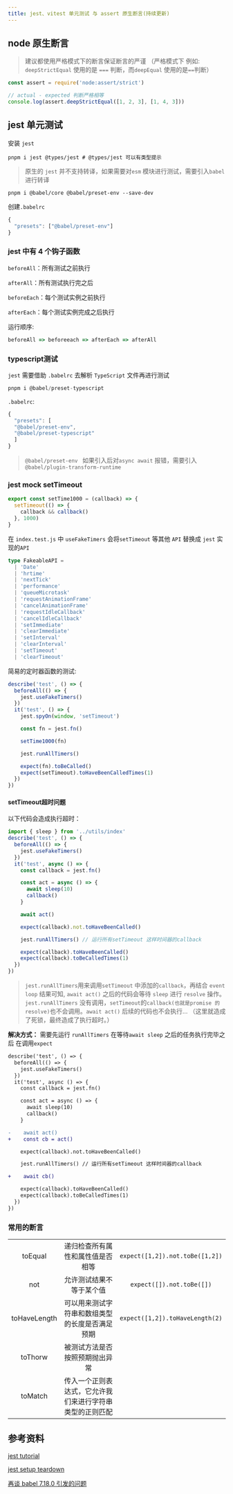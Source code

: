 ```yaml
---
title: jest、vitest 单元测试 与 assert 原生断言(持续更新)
---
```


## node 原生断言

> 建议都使用严格模式下的断言保证断言的严谨 （严格模式下 例如: `deepStrictEqual` 使用的是 `===` 判断，而`deepEqual` 使用的是`==`判断）

```js
const assert = require('node:assert/strict')

// actual - expected 判断严格相等
console.log(assert.deepStrictEqual([1, 2, 3], [1, 4, 3]))
```

## jest 单元测试

安装 `jest`

```shell
pnpm i jest @types/jest # @types/jest 可以有类型提示
```

> 原生的 `jest` 并不支持转译，如果需要对`esm` 模块进行测试，需要引入`babel` 进行转译

```shell
pnpm i @babel/core @babel/preset-env --save-dev
```

创建`.babelrc`

```js
{
  "presets": ["@babel/preset-env"]
}
```

### jest 中有 4 个钩子函数

`beforeAll`：所有测试之前执行

`afterAll`：所有测试执行完之后

`beforeEach`：每个测试实例之前执行

`afterEach`：每个测试实例完成之后执行

运行顺序:
```js
beforeAll => beforeeach => afterEach => afterAll
```

### typescript测试
`jest` 需要借助 `.babelrc` 去解析 `TypeScript` 文件再进行测试
```js
pnpm i @babel/preset-typescript
```

`.babelrc`:

```js
{
  "presets": [
  "@babel/preset-env",
  "@babel/preset-typescript"
  ]
}
```

> `@babel/preset-env ` 如果引入后对`async await` 报错，需要引入`@babel/plugin-transform-runtime`

### jest mock setTimeout

```js
export const setTime1000 = (callback) => {
  setTimeout(() => {
    callback && callback()
  }, 1000)
}
```

在 `index.test.js` 中 `useFakeTimers` 会将`setTimeout` 等其他 `API` 替换成 `jest` 实现的`API`

```ts
type FakeableAPI =
  | 'Date'
  | 'hrtime'
  | 'nextTick'
  | 'performance'
  | 'queueMicrotask'
  | 'requestAnimationFrame'
  | 'cancelAnimationFrame'
  | 'requestIdleCallback'
  | 'cancelIdleCallback'
  | 'setImmediate'
  | 'clearImmediate'
  | 'setInterval'
  | 'clearInterval'
  | 'setTimeout'
  | 'clearTimeout'
```

简易的定时器函数的测试:

```js
describe('test', () => {
  beforeAll(() => {
    jest.useFakeTimers()
  })
  it('test', () => {
    jest.spyOn(window, 'setTimeout')

    const fn = jest.fn()

    setTime1000(fn)

    jest.runAllTimers()

    expect(fn).toBeCalled()
    expect(setTimeout).toHaveBeenCalledTimes(1)
  })
})
```

#### setTimeout超时问题

以下代码会造成执行超时：

```js
import { sleep } from '../utils/index'
describe('test', () => {
  beforeAll(() => {
    jest.useFakeTimers()
  })
  it('test', async () => {
    const callback = jest.fn()

    const act = async () => {
      await sleep(10)
      callback()
    }

    await act()

    expect(callback).not.toHaveBeenCalled()

    jest.runAllTimers() // 运行所有setTimeout 这样时间器的callback

    expect(callback).toHaveBeenCalled()
    expect(callback).toBeCalledTimes(1)
  })
})
```

> `jest.runAllTimers`用来调用`setTimeout` 中添加的`callback`，再结合 `event loop` 结果可知, `await act()` 之后的代码会等待 `sleep` 进行 `resolve` 操作。 `jest.runAllTimers` 没有调用，`setTimeout`的`callback(也就是promise 的 resolve)`也不会调用。`await act()` 后续的代码也不会执行... （这里就造成了死锁，最终造成了执行超时。）

**解决方式：** 需要先运行 `runAllTimers` 在等待`await sleep` 之后的任务执行完毕之后 在调用`expect`

```diff
describe('test', () => {
  beforeAll(() => {
    jest.useFakeTimers()
  })
  it('test', async () => {
    const callback = jest.fn()

    const act = async () => {
      await sleep(10)
      callback()
    }

-    await act()
+    const cb = act()

    expect(callback).not.toHaveBeenCalled()

    jest.runAllTimers() // 运行所有setTimeout 这样时间器的callback

+    await cb()

    expect(callback).toHaveBeenCalled()
    expect(callback).toBeCalledTimes(1)
  })
})
```
### 常用的断言

|              |                                                          |                                 |
| :----------: | :------------------------------------------------------: | :-----------------------------: |
|   toEqual    |             递归检查所有属性和属性值是否相等             | `expect([1,2]).not.toBe([1,2])` |
|     not      |                 允许测试结果不等于某个值                 |    `expect([]).not.toBe([])`    |
| toHaveLength |      可以用来测试字符串和数组类型的长度是否满足预期      | `expect([1,2]).toHaveLength(2)` |
|   toThorw    |              被测试方法是否按照预期抛出异常              |                                 |
|   toMatch    | 传入一个正则表达式，它允许我们来进行字符串类型的正则匹配 |                                 |



## 参考资料

[jest tutorial](https://github.yanhaixiang.com/jest-tutorial/basic/mock-timer/#%E6%A8%A1%E6%8B%9F%E6%97%B6%E9%92%9F%E7%9A%84%E6%9C%BA%E5%88%B6)

[jest setup teardown](https://jestjs.io/docs/setup-teardown)

[再谈 babel 7.18.0 引发的问题](https://developer.aliyun.com/article/982111)
